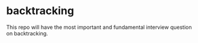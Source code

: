 # backtracking
This repo will have the most important and fundamental interview question on backtracking.
